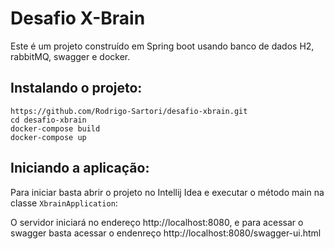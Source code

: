 # Desafio X-Brain

Este é um projeto construído em Spring boot usando banco de dados H2, rabbitMQ, swagger e docker.

## Instalando o projeto:
```
https://github.com/Rodrigo-Sartori/desafio-xbrain.git
cd desafio-xbrain
docker-compose build
docker-compose up
```

## Iniciando a aplicação:
Para iniciar basta abrir o projeto no Intellij Idea e executar o método main na classe `XbrainApplication`:

O servidor iniciará no endereço http://localhost:8080, e para acessar o swagger basta acessar o endenreço http://localhost:8080/swagger-ui.html 